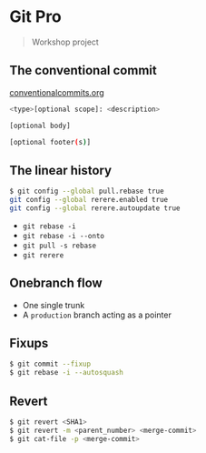 # Git Pro

> Workshop project

## The conventional commit

[conventionalcommits.org](https://www.conventionalcommits.org/en/v1.0.0/)

```sh
<type>[optional scope]: <description>

[optional body]

[optional footer(s)]
```

## The linear history

```sh
$ git config --global pull.rebase true
git config --global rerere.enabled true
git config --global rerere.autoupdate true
```

* `git rebase -i`
* `git rebase -i --onto`
* `git pull -s rebase`
* `git rerere`

## Onebranch flow

* One single trunk
* A `production` branch acting as a pointer


## Fixups

```sh
$ git commit --fixup
$ git rebase -i --autosquash
```

## Revert

```sh
$ git revert <SHA1>
$ git revert -m <parent_number> <merge-commit>
$ git cat-file -p <merge-commit>
```


